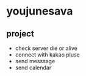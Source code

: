 # youjunesava
## project
+ check server die or alive
+ connect with kakao pluse
+ send messsage
+ send calendar
